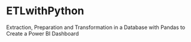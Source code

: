 # ETLwithPython
Extraction, Preparation and Transformation in a Database with Pandas to Create a Power BI Dashboard
